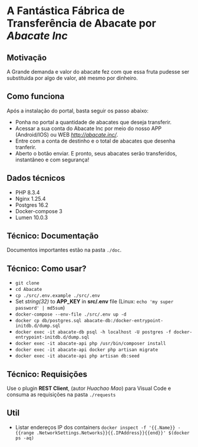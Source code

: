 # A Fantástica Fábrica de Transferência de Abacate por _Abacate Inc_

## Motivação
A Grande demanda e valor do abacate fez com que essa fruta pudesse ser substituida por algo de valor, até mesmo por dinheiro.

## Como funciona
Após a instalação do portal, basta seguir os passo abaixo:
- Ponha no portal a quantidade de abacates que deseja transferir.
- Acessar a sua conta do Abacate Inc por meio do nosso APP (Android/IOS) ou WEB _http://abacate.inc/_.
- Entre com a conta de destinho e o total de abacates que desenha tranferir.
- Aberto o botão enviar.
E pronto, seus abacates serão transferidos, instantâneo e com segurança!

## Dados técnicos
- PHP 8.3.4
- Nginx 1.25.4
- Postgres 16.2
- Docker-compose 3
- Lumen 10.0.3

## Técnico: Documentação
Documentos importantes estão na pasta `./doc`.

## Técnico: Como usar?
- `git clone`
- `cd Abacate`
- `cp ./src/.env.example ./src/.env`
- Set *string(32)* to **APP_KEY** in **src/.env** file (Linux: `echo 'my super password' | md5sum`)
- `docker-compose --env-file ./src/.env up -d`
- `docker cp db/postgres.sql abacate-db:/docker-entrypoint-initdb.d/dump.sql`
- `docker exec -it abacate-db psql -h localhost -U postgres -f docker-entrypoint-initdb.d/dump.sql`
- `docker exec -it abacate-api php /usr/bin/composer install`
- `docker exec -it abacate-api docker php artisan migrate`
- `docker exec -it abacate-api php artisan db:seed`

## Técnico: Requisições
Use o plugin **REST Client**, (autor _Huachao Mao_) para Visual Code e consuma as requisições na pasta `./requests`

## Util
- Listar endereços IP dos containers ```docker inspect -f '{{.Name}} - {{range .NetworkSettings.Networks}}{{.IPAddress}}{{end}}' $(docker ps -aq)```